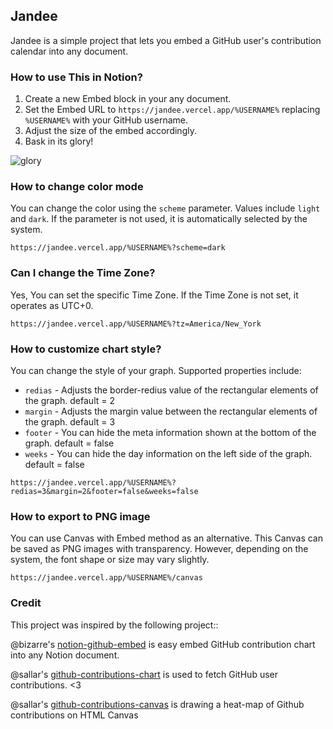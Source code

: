 ## Jandee

Jandee is a simple project that lets you embed a GitHub user's contribution calendar into any document.

### How to use This in Notion?

1. Create a new Embed block in your any document.
2. Set the Embed URL to `https://jandee.vercel.app/%USERNAME%` replacing `%USERNAME%` with your GitHub username.
3. Adjust the size of the embed accordingly.
4. Bask in its glory!

![glory](https://i.imgur.com/aU95o4N.png)

### How to change color mode

You can change the color using the `scheme` parameter. Values include `light` and `dark`. If the parameter is not used, it is automatically selected by the system.

```
https://jandee.vercel.app/%USERNAME%?scheme=dark
```

### Can I change the Time Zone?

Yes, You can set the specific Time Zone. If the Time Zone is not set, it operates as UTC+0.

```
https://jandee.vercel.app/%USERNAME%?tz=America/New_York
```

### How to customize chart style?

You can change the style of your graph. Supported properties include:

- `redias` - Adjusts the border-redius value of the rectangular elements of the graph. default = 2
- `margin` - Adjusts the margin value between the rectangular elements of the graph. default = 3
- `footer` - You can hide the meta information shown at the bottom of the graph. default = false
- `weeks` - You can hide the day information on the left side of the graph. default = false

```
https://jandee.vercel.app/%USERNAME%?redias=3&margin=2&footer=false&weeks=false
```

### How to export to PNG image

You can use Canvas with Embed method as an alternative. This Canvas can be saved as PNG images with transparency. However, depending on the system, the font shape or size may vary slightly.

```
https://jandee.vercel.app/%USERNAME%/canvas
```

### Credit

This project was inspired by the following project::

@bizarre's [notion-github-embed](https://github.com/bizarre/notion-github-embed) is easy embed GitHub contribution chart into any Notion document.

@sallar's [github-contributions-chart](https://github.com/sallar/github-contributions-chart) is used to fetch GitHub user contributions. <3

@sallar's [github-contributions-canvas](https://github.com/sallar/github-contributions-canvas) is drawing a heat-map of Github contributions on HTML Canvas
